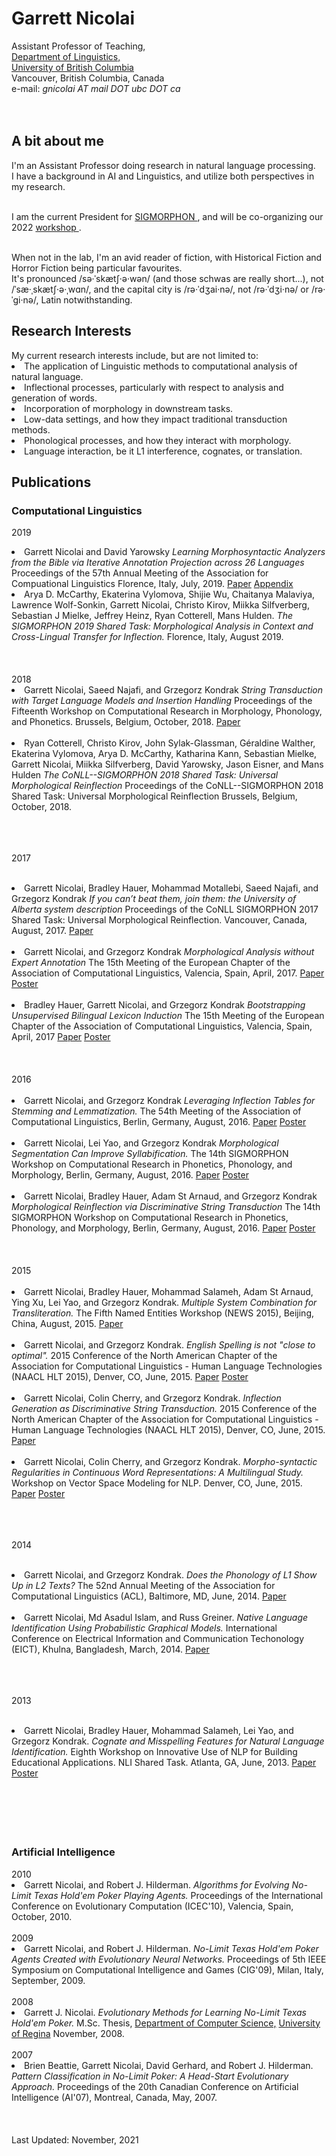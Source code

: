 <h1>Garrett Nicolai</h1>

Assistant Professor of Teaching,
<br><A HREF="https://linguistics.ubc.ca/"> Department of Linguistics, </A>
<br><A HREF = "https://www.ubc.ca/">University of British Columbia</A>
<br>Vancouver, British Columbia,
Canada
<br>e-mail:  <em>gnicolai AT mail DOT ubc DOT ca</em>
<br><br><br>

<h2> A bit about me </h2>
I'm an Assistant Professor 
doing research in natural language processing.
<br>I have a background in AI and Linguistics, and utilize both
perspectives in my research.<br><br>

I am the current President for <A HREF="https://sigmorphon.github.io/"> SIGMORPHON </A>,
and will be co-organizing our 2022 <A HREF="https://sigmorphon.github.io/workshops/"> workshop </A>. <br><br>

When not in the lab, I'm an avid reader of fiction, with Historical Fiction and Horror Fiction being particular favourites. <br>
It's pronounced /s&#601;&#183;&#712;sk&aelig;t&#643;&#183;&#601;&#183;w&#601;n/ (and those schwas are really short...), 
not /&#712;s&aelig;&#183;&#716;sk&aelig;t&#643;&#183;&#601;&#183;&#716;w&#593;n/, and the capital city is 
/r&#601;&#183;&#712;d&#658;ai&#183;n&#601;/, not /r&#601;&#183;&#712;d&#658;i&#183;n&#601;/ or 
/r&#601;&#183;&#712;gi&#183;n&#601;/, Latin notwithstanding.





<h2> Research Interests</h2>
My current research interests include, but are not limited to:

<LI> The application of Linguistic methods to computational analysis of natural language. </LI>

<LI> Inflectional processes, particularly with respect to analysis and generation of words.</LI>

<LI> Incorporation of morphology in downstream tasks. </LI>

<LI> Low-data settings, and how they impact traditional transduction methods. </LI>

<LI> Phonological processes, and how they interact with morphology.</LI>

<LI> Language interaction, be it L1 interference, cognates, or translation.</LI>



<h2> Publications</h2>

<h3> Computational Linguistics </h3>

2019
<LI>   Garrett Nicolai and David Yarowsky
       <em> Learning Morphosyntactic Analyzers from the Bible via Iterative Annotation Projection across 26 Languages </em>
       Proceedings of the 57th Annual Meeting of the Association for Compuational Linguistics
       Florence, Italy, July, 2019.
       <a href="publications/ACL2019Projection(CR).pdf">Paper</a>
       <a href="publications/ProjectionAppendix(CR).pdf">Appendix</a>

</LI>

<LI>
	Arya D. McCarthy, Ekaterina Vylomova, Shijie Wu, Chaitanya Malaviya, Lawrence Wolf-Sonkin, Garrett Nicolai, Christo Kirov, Miikka Silfverberg, Sebastian J Mielke, Jeffrey Heinz, Ryan Cotterell, Mans Hulden. <em> The SIGMORPHON 2019 Shared Task: Morphological Analysis in Context and Cross-Lingual Transfer for Inflection. </em> Florence, Italy, August 2019.
	
</LI>

<br>
<br>
<br>
2018

<LI>    Garrett Nicolai, Saeed Najafi, and Grzegorz Kondrak
	<em> String Transduction with Target Language Models and Insertion Handling </em>
	Proceedings of the Fifteenth Workshop on Computational Research in Morphology, Phonology, and Phonetics.
	Brussels, Belgium, October, 2018.
	<a href="publications/DirecTLM.pdf">Paper</a>

	
</LI>
<br>
<LI>    Ryan Cotterell, Christo Kirov, John Sylak-Glassman, Géraldine Walther, Ekaterina Vylomova, Arya D. McCarthy, Katharina Kann, Sebastian Mielke, Garrett Nicolai, Miikka Silfverberg, David Yarowsky, Jason Eisner, and Mans Hulden
	<em> The CoNLL--SIGMORPHON 2018 Shared Task: Universal Morphological Reinflection </em>
	Proceedings of the CoNLL--SIGMORPHON 2018 Shared Task: Universal Morphological Reinflection
	Brussels, Belgium, October, 2018.
	
</LI>

<br>
<br>
<br>

2017
<br>
<br>

<LI>    Garrett Nicolai, Bradley Hauer, Mohammad Motallebi, Saeed Najafi, and Grzegorz Kondrak
        <em>If you can’t beat them, join them: the University of Alberta system description</em>
        Proceedings of the CoNLL SIGMORPHON 2017 Shared Task: Universal Morphological Reinflection.
        Vancouver, Canada, August, 2017.
	<a href="publications/UA2017ST.pdf">Paper</a>
</LI>
<br>
<LI>    Garrett Nicolai, and Grzegorz Kondrak
        <em>Morphological Analysis without Expert Annotation</em>
        The 15th Meeting of the European Chapter of the Association of Computational Linguistics,
        Valencia, Spain, April, 2017.
	<a href="publications/analysisCR.pdf">Paper</a>
	<a href="publications/EACL Poster (Analysis).pdf">Poster</a>

</LI>
<br>
<LI>    Bradley Hauer, Garrett Nicolai, and Grzegorz Kondrak
        <em>Bootstrapping Unsupervised Bilingual Lexicon Induction</em>
        The 15th Meeting of the European Chapter of the Association of Computational Linguistics,
        Valencia, Spain, April, 2017
        <a href="publications/selftrain.pdf">Paper</a>
	<a href="publications/EACL Poster (Induction).pdf">Poster</a>


</LI>
<br>
<br>
<br>
2016
<br>
<br>

<LI>    Garrett Nicolai, and Grzegorz Kondrak
        <em>Leveraging Inflection Tables for Stemming and Lemmatization.</em>
	The 54th Meeting of the Association of Computational Linguistics,
	Berlin, Germany, August, 2016.
	<a href="publications/segmentationCR.pdf">Paper</a>
        <a href="publications/StemmingFinal.pdf">Poster</a>
</LI>
<br>
<LI>    Garrett Nicolai, Lei Yao, and Grzegorz Kondrak
        <em>Morphological Segmentation Can Improve Syllabification.</em>
	The 14th SIGMORPHON Workshop on Computational Research in Phonetics, Phonology, and Morphology,
	Berlin, Germany, August, 2016.
	<a href="publications/syllabification.pdf">Paper</a>
        <a href="publications/SyllabificationFinal.pdf">Poster</a>
</LI>	
<br>
<LI>    Garrett Nicolai, Bradley Hauer, Adam St Arnaud, and Grzegorz Kondrak
        <em>Morphological Reinflection via Discriminative String Transduction</em>
	The 14th SIGMORPHON Workshop on Computational Research in Phonetics, Phonology, and Morphology,
	Berlin, Germany, August, 2016.
	<a href="publications/sigmorphon16.pdf">Paper</a>
        <a href="publications/SigmorphonFinal.pdf">Poster</a>
</LI>	
<br>
<br>
<br>
2015
<br>
<br>

<LI>    Garrett Nicolai, Bradley Hauer, Mohammad Salameh, Adam St Arnaud, Ying Xu, Lei Yao, and
        Grzegorz Kondrak.
        <em>Multiple System Combination for Transliteration.</em>
        The Fifth Named Entities Workshop (NEWS 2015),
        Beijing, China, August, 2015.
	<a href="publications/news.pdf">Paper</a>

</LI>
<br>
       
<LI>    Garrett Nicolai, and Grzegorz Kondrak.
        <em>English Spelling is not "close to optimal".</em>
        2015 Conference of the North American Chapter of the Association for Computational Linguistics
        - Human Language Technologies (NAACL HLT 2015), 
        Denver, CO, June, 2015.
	<a href="publications/Spelling.pdf">Paper</a>
        <a href="publications/SpellingPoster.pdf">Poster</a>
</LI>
<br>
<LI>    Garrett Nicolai, Colin Cherry, and Grzegorz Kondrak.
        <em>Inflection Generation as Discriminative String Transduction.</em>
        2015 Conference of the North American Chapter of the Association for Computational Linguistics
        - Human Language Technologies (NAACL HLT 2015), 
        Denver, CO, June, 2015.
	<a href="publications/inflection.pdf">Paper</a>
</LI>
<br>
<LI>    Garrett Nicolai, Colin Cherry, and Grzegorz Kondrak.
        <em>Morpho-syntactic Regularities in Continuous Word Representations: 
            A Multilingual Study.</em>
        Workshop on Vector Space Modeling for NLP.
        Denver, CO, June, 2015.
	<a href="publications/W2V.pdf">Paper</a>
	<a href="publications/W2VPoster.pdf">Poster</a>
</LI>
<br>
<br>
<br>

2014
<br>
<br>
<LI>    Garrett Nicolai, and Grzegorz Kondrak.
	<em>Does the Phonology of L1 Show Up in L2 Texts?</em>
        The 52nd Annual Meeting of the Association for Computational Linguistics
 (ACL), Baltimore, MD, June, 2014.
	<a href="publications/NLIBigrams.pdf">Paper</a>
</LI>
<br>

<LI>    Garrett Nicolai, Md Asadul Islam, and Russ Greiner.
	<em>Native Language Identification Using Probabilistic Graphical
	Models.</em>
	International Conference on Electrical Information and Communication
	Techonology (EICT), Khulna, Bangladesh, March, 2014.
	<a href="publications/Bayesian.pdf">Paper</a>
</LI>
<br>
<br>
<br>

2013
<br>
<br>
<LI>	Garrett Nicolai, Bradley Hauer, Mohammad Salameh, 
        Lei Yao, and Grzegorz Kondrak.
	<em>Cognate and Misspelling Features for
        Natural Language Identification.</em>
	Eighth Workshop on Innovative Use of
        NLP for Building Educational Applications.
	NLI Shared Task. Atlanta, GA, June, 2013.
        <a href="publications/NLI.pdf">Paper</a>
	<a href="publications/NLIPoster.pdf">Poster</a>

</LI>
<br>
<br>
<br>
<br>
<br>
<h3> Artificial Intelligence </h3>
2010 
<LI>	Garrett Nicolai, and Robert J. Hilderman.
	<em>Algorithms for Evolving No-Limit Texas Hold'em Poker Playing Agents.</em>
	Proceedings of the International Conference on Evolutionary Computation (ICEC'10),
	Valencia, Spain, October, 2010.
</LI>
<br>
2009
<LI>	Garrett Nicolai, and Robert J. Hilderman.
	<em>No-Limit Texas Hold'em Poker Agents Created with Evolutionary Neural Networks.</em>
	Proceedings of 5th IEEE Symposium on Computational Intelligence and Games (CIG'09),
	Milan, Italy, September, 2009.
</LI>
<br>
2008
<LI>    Garrett J. Nicolai.
	<em> Evolutionary Methods for Learning No-Limit Texas Hold'em Poker.</em>
	M.Sc. Thesis, 
	<A HREF = "cs.uregina.ca">Department of Computer Science,</A>
	<A HREF = "uregina.ca">University of Regina</A>
	November, 2008.
</LI>
<br>
2007	
<LI>	Brien Beattie, Garrett Nicolai, David Gerhard, and Robert J. Hilderman.
	<em>Pattern Classification in No-Limit Poker: A Head-Start Evolutionary Approach.</em>
	Proceedings of the 20th Canadian Conference on Artificial Intelligence (AI'07),
	Montreal, Canada, May, 2007.
</LI>

<br>
<br>
<br>
	Last Updated: November, 2021     
